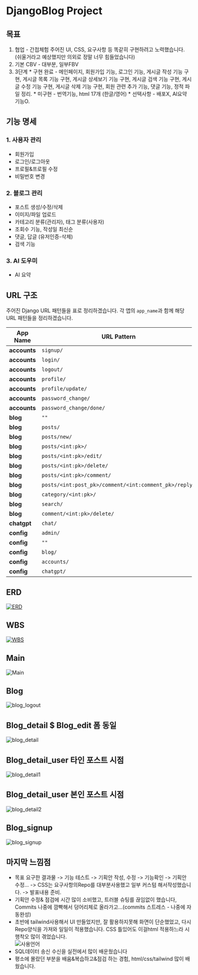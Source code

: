 # DjangoBlog Project


## 목표
  1. 협업 - 간접체험 주어진 UI, CSS, 요구사항 등 똑같히 구현하려고 노력했습니다. (쉬울거라고 예상했지만 의외로 정말 너무 힘들었습니다)
  2. 기본 CBV - 대부분, 일부FBV
  3. 3단계
    * 구현 완료 - 메인페이지, 회원가입 기능, 로그인 기능, 게시글 작성 기능 구현, 게시글 목록 기능 구현, 게시글 상세보기 기능 구현, 게시글 검색 기능 구현, 게시글 수정 기능 구현, 게시글 삭제 기능 구현, 회원 관련 추가 기능, 댓글 기능, 정적 파일 정리.
    * 미구현 - 번역기능, html 17개 (한글/영어)
    * 선택사항 - 배포X, AI요약 기능O.

## 기능 명세
### 1. 사용자 관리
  * 회원가입
  * 로그인/로그아옷
  * 프로필&프로필 수정
  * 비밀번호 변경

### 2. 블로그 관리
  * 포스트 생성/수정/삭제
  * 이미지/파일 업로드
  * 카테고리 분류(관리자), 태그 분류(사용자)
  * 조회수 기능, 작성일 최신순
  * 댓글, 답글 (유저인증-삭제)
  * 검색 기능

### 3. AI 도우미
  * AI 요약

## URL 구조
주어진 Django URL 패턴들을 표로 정리하겠습니다. 각 앱의 `app_name`과 함께 해당 URL 패턴들을 정리하겠습니다.

| **App Name** | **URL Pattern** | **View** | **Name** |
|--------------|-----------------|----------|----------|
| **accounts** | `signup/` | `UserSignupView.as_view()` | `user_signup` |
| **accounts** | `login/` | `CustomLoginView.as_view()` | `user_login` |
| **accounts** | `logout/` | `views.logout` | `logout` |
| **accounts** | `profile/` | `views.ProfileView.as_view()` | `profile` |
| **accounts** | `profile/update/` | `views.ProfileUpdateView.as_view()` | `profile_update` |
| **accounts** | `password_change/` | `CustomPasswordChangeView.as_view()` | `password_change` |
| **accounts** | `password_change/done/` | `PasswordChangeDoneView.as_view(template_name="accounts/password_change_done.html")` | `password_change_done` |
| **blog** | `""` | `MainPageView.as_view()` | `main` |
| **blog** | `posts/` | `views.PostListView.as_view()` | `post_list` |
| **blog** | `posts/new/` | `views.PostCreateView.as_view()` | `post_new` |
| **blog** | `posts/<int:pk>/` | `views.PostDetailView.as_view()` | `post_detail` |
| **blog** | `posts/<int:pk>/edit/` | `views.PostUpdateView.as_view()` | `post_edit` |
| **blog** | `posts/<int:pk>/delete/` | `views.PostDeleteView.as_view()` | `post_delete` |
| **blog** | `posts/<int:pk>/comment/` | `views.add_comment` | `add_comment` |
| **blog** | `posts/<int:post_pk>/comment/<int:comment_pk>/reply/` | `views.add_reply` | `add_reply` |
| **blog** | `category/<int:pk>/` | `views.CategoryDetailView.as_view()` | `category_detail` |
| **blog** | `search/` | `views.PostSearchView.as_view()` | `post_search` |
| **blog** | `comment/<int:pk>/delete/` | `views.blog_comment_delete` | `delete_comment` |
| **chatgpt** | `chat/` | `views.ChatView.as_view()` | `chatgpt` |
| **config** | `admin/` | `admin.site.urls` | N/A |
| **config** | `""` | `MainPageView.as_view()` | `main` |
| **config** | `blog/` | `include("blog.urls")` | `블로그 uurl` |
| **config** | `accounts/` | `include("accounts.urls")` | `계정 url` |
| **config** | `chatgpt/` | `include("chatgpt.urls")` | `AI url` |

## ERD
[![ERD](https://github.com/nathanLYJ/NathanLYJ/blob/main/attackment/DjangoBlog_ERD.PNG)](https://dbdiagram.io/d/66cd67353f611e76e993d6c2)

## WBS
[![WBS](https://github.com/nathanLYJ/NathanLYJ/blob/main/attackment/DjangoBlog_WBS.PNG)](https://github.com/users/nathanLYJ/projects/3/views/2)

## Main
![Main](https://github.com/nathanLYJ/NathanLYJ/blob/main/attackment/main%ED%99%94%EB%A9%B4.PNG)

## Blog
![blog_logout](https://github.com/nathanLYJ/NathanLYJ/blob/main/attackment/%EB%A1%9C%EA%B7%B8%EC%9D%B8%ED%9B%84%20blog%20%ED%99%94%EB%A9%B4.PNG)

## Blog_detail $ Blog_edit 폼 동일
![blog_detail](https://github.com/nathanLYJ/NathanLYJ/blob/main/attackment/%ED%8F%AC%EC%8A%A4%ED%8A%B8%20%ED%99%94%EB%A9%B4.PNG)

## Blog_detail_user 타인 포스트 시점
![blog_detail1](https://github.com/nathanLYJ/NathanLYJ/blob/main/attackment/%EB%B8%94%EB%A1%9C%EA%B7%B8%20%EC%83%81%EC%84%B8%2C%20%EB%8C%93%EA%B8%80%2C%20%EB%8B%B5%EA%B8%80.PNG)

## Blog_detail_user 본인 포스트 시점
![blog_detail2](https://github.com/nathanLYJ/NathanLYJ/blob/main/attackment/post_detail_user2.PNG)

## Blog_signup
![blog_signup](https://github.com/nathanLYJ/NathanLYJ/blob/main/attackment/%ED%9A%8C%EC%9B%90%20%EA%B0%80%EC%9E%85.PNG)

## 마지막 느낌점
   * 목표 요구한 결과물 -> 기능 테스트 -> 기획안 작성, 수정 -> 기능확인 -> 기획안 수정... -> CSS는 요구사항의Repo를 대부분사용했고 일부 커스텀 해서작성했습니다. -> 발표내용 준비.
   * 기획안 수정& 점검에 시간 많이 소비했고, 트러블 슈팅를 끊임없이 했습니다, Commits 나중에 깜빡해서 덩어리체로 올라가고...(commits 스트레스 - 나중에 자동완성)
   * 초반에 tailwind사용해서 UI 만들었지만, 잘 활용하지못해 화면이 단순했었고, 다시 Repo양식을 가져와 일일이 적용했습니다.  CSS 틀있어도 이걸html 적용하느라 시행착오 많이 겪었습니다.  
![사용언어](https://github.com/nathanLYJ/NathanLYJ/blob/main/attackment/%EC%82%AC%EC%9A%A9%20%EC%96%B8%EC%96%B4.PNG)
   * SQL데이터 송신 수신을 실전에서 많이 배운웠습니다
   * 평소에 몰랐던 부분을 배움&복습하고&점검 하는 경험, html/css/tailwind 많이 배웠습니다.



